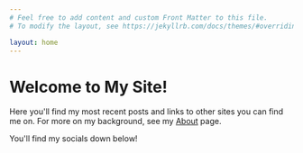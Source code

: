 ```yaml
---
# Feel free to add content and custom Front Matter to this file.
# To modify the layout, see https://jekyllrb.com/docs/themes/#overriding-theme-defaults

layout: home
---
```

# Welcome to My Site!
Here you'll find my most recent posts and links to other sites you can find me on. For more on my background, see my [About](/about/) page. 

You'll find my socials down below!